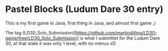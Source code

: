 Pastel Blocks (Ludum Dare 30 entry)
=========

This is my first game in Java, first thing in Java, and almost first game ;)

The tag (LD30_Solo_Submission)[https://github.com/martindilling/LD30-game/tree/LD30_Solo_Submission] is what I submittet for the Ludum Dare 30,
at that state it was only 1 level, with no menus xD

